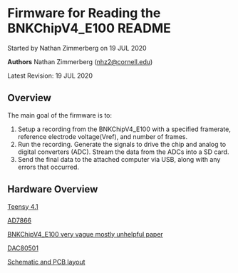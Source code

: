 # Firmware for Reading the BNKChipV4_E100 README
Started by Nathan Zimmerberg on 19 JUL 2020

**Authors** Nathan Zimmerberg (nhz2@cornell.edu)

Latest Revision: 19 JUL 2020

## Overview

The main goal of the firmware is to:

1. Setup a recording from the BNKChipV4_E100 with a specified framerate, reference electrode voltage(Vref), and number of frames. 
2. Run the recording. Generate the signals to drive the chip and analog to digital converters (ADC). Stream the data from the ADCs into a SD card.
3. Send the final data to the attached computer via USB, along with any errors that occurred.

## Hardware Overview

[Teensy 4.1](https://www.pjrc.com/teensy/)

[AD7866](https://www.analog.com/media/en/technical-documentation/data-sheets/AD7866.pdf)

[BNKChipV4_E100 very vague mostly unhelpful paper](https://doi.org/10.1016/j.bios.2012.09.058)

[DAC80501](https://www.ti.com/lit/ds/symlink/dac80501.pdf)

[Schematic and PCB layout](https://easyeda.com/nzimmerberg/amp-chip)
